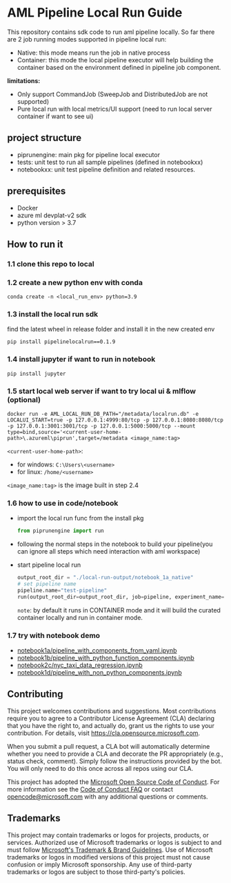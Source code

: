 # AML Pipeline Local Run Guide

This repository contains sdk code to run aml pipeline locally.
So far there are 2 job running modes supported in pipeline local run:

* Native:  this mode means run the job in native process
* Container:  this mode the local pipeline executor will help building the container based on the environment defined in pipeline job component.

**limitations:**
* Only support CommandJob (SweepJob and DistributedJob are not supported)
* Pure local run with local metrics/UI support (need to run local server container if want to see ui)

## project structure

- piprunengine: main pkg for pipeline local executor
- tests:  unit test to run all sample pipelines (defined in notebookxx)
- notebookxx: unit test pipeline definition and related resources. 

## prerequisites

* Docker
* azure ml devplat-v2 sdk
* python version > 3.7


## How to run it

### 1.1 clone this repo to local

### 1.2 create a new python env with conda

```shell
conda create -n <local_run_env> python=3.9
```

### 1.3 install the local run sdk

find the latest wheel in release folder and install it in the new created env

```shell
pip install pipelinelocalrun==0.1.9
```

### 1.4 install jupyter if want to run in notebook

```shell
pip install jupyter
```

### 1.5 start local web server if want to try local ui & mlflow (optional)

```shell
docker run -e AML_LOCAL_RUN_DB_PATH="/metadata/localrun.db" -e LOCALUI_START=true -p 127.0.0.1:4999:80/tcp -p 127.0.0.1:8080:8080/tcp -p 127.0.0.1:3001:3001/tcp -p 127.0.0.1:5000:5000/tcp --mount type=bind,source='<current-user-home-path>\.azureml\piprun',target=/metadata <image_name:tag>
```

 `<current-user-home-path>`:   
 * for windows: `C:\Users\<username>`
 * for linux: `/home/<username>`

`<image_name:tag>` is the image built in step 2.4

### 1.6 how to use in code/notebook

* import the local run func from the install pkg
  
  ```python
  from piprunengine import run
  ```

* following the normal steps in the notebook to build your pipeline(you can ignore all steps which need interaction with aml workspace)

* start pipeline local run
  
  ```python
  output_root_dir = "./local-run-output/notebook_1a_native"
  # set pipeline name
  pipeline.name="test-pipeline"
  run(output_root_dir=output_root_dir, job=pipeline, experiment_name="test")
  ```

  `note`: by default it runs in CONTAINER mode and it will build the curated container locally and run in container mode.

### 1.7 try with notebook demo
* [notebook1a/pipeline_with_components_from_yaml.ipynb](./notebook1a/pipeline_with_components_from_yaml.ipynb)
* [notebook1b/pipeline_with_python_function_components.ipynb](./notebook1b/pipeline_with_python_function_components.ipynb)
* [notebook2c/nyc_taxi_data_regression.ipynb](./notebook2c/nyc_taxi_data_regression.ipynb)
* [notebook1d/pipeline_with_non_python_components.ipynb](./notebook1d/pipeline_with_non_python_components.ipynb)
## Contributing

This project welcomes contributions and suggestions.  Most contributions require you to agree to a
Contributor License Agreement (CLA) declaring that you have the right to, and actually do, grant us
the rights to use your contribution. For details, visit https://cla.opensource.microsoft.com.

When you submit a pull request, a CLA bot will automatically determine whether you need to provide
a CLA and decorate the PR appropriately (e.g., status check, comment). Simply follow the instructions
provided by the bot. You will only need to do this once across all repos using our CLA.

This project has adopted the [Microsoft Open Source Code of Conduct](https://opensource.microsoft.com/codeofconduct/).
For more information see the [Code of Conduct FAQ](https://opensource.microsoft.com/codeofconduct/faq/) or
contact [opencode@microsoft.com](mailto:opencode@microsoft.com) with any additional questions or comments.

## Trademarks

This project may contain trademarks or logos for projects, products, or services. Authorized use of Microsoft 
trademarks or logos is subject to and must follow 
[Microsoft's Trademark & Brand Guidelines](https://www.microsoft.com/en-us/legal/intellectualproperty/trademarks/usage/general).
Use of Microsoft trademarks or logos in modified versions of this project must not cause confusion or imply Microsoft sponsorship.
Any use of third-party trademarks or logos are subject to those third-party's policies.
